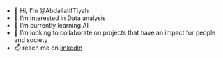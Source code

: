 - 👋 Hi, I’m @AbdallatifTiyah
- 👀 I’m interested in Data analysis
- 🌱 I’m currently learning AI
- 💞️ I’m looking to collaborate on projects that have an impact for people and society
- 📫 reach me on [linkedIn](https://www.linkedin.com/in/abdallatiftiyah/)

<!---
AbdallatifTiyah/AbdallatifTiyah is a ✨ special ✨ repository because its `README.md` (this file) appears on your GitHub profile.
You can click the Preview link to take a look at your changes.
--->
